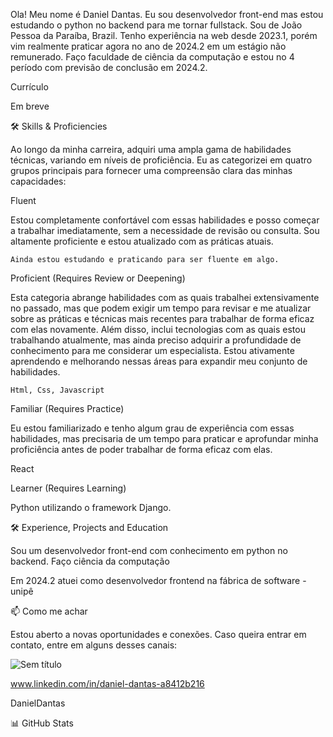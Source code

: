 Ola! Meu nome é Daniel Dantas. Eu sou desenvolvedor front-end mas estou estudando o python no backend para me tornar fullstack. Sou de João Pessoa da Paraíba, Brazil. Tenho experiência na web desde 2023.1, porém vim realmente praticar agora no ano de 2024.2 em um estágio não remunerado. Faço faculdade de ciência da computação e estou no 4 período com previsão de conclusão em 2024.2.

Currículo

Em breve

🛠️ Skills & Proficiencies


Ao longo da minha carreira, adquiri uma ampla gama de habilidades técnicas, variando em níveis de proficiência. Eu as categorizei em quatro grupos principais para fornecer uma compreensão clara das minhas capacidades:


Fluent

Estou completamente confortável com essas habilidades e posso começar a trabalhar imediatamente, sem a necessidade de revisão ou consulta. Sou altamente proficiente e estou atualizado com as práticas atuais.

    Ainda estou estudando e praticando para ser fluente em algo.

Proficient (Requires Review or Deepening)

Esta categoria abrange habilidades com as quais trabalhei extensivamente no passado, mas que podem exigir um tempo para revisar e me atualizar sobre as práticas e técnicas mais recentes para trabalhar de forma eficaz com elas novamente. Além disso, inclui tecnologias com as quais estou trabalhando atualmente, mas ainda preciso adquirir a profundidade de conhecimento para me considerar um especialista. Estou ativamente aprendendo e melhorando nessas áreas para expandir meu conjunto de habilidades.

    Html, Css, Javascript

Familiar (Requires Practice)

Eu estou familiarizado e tenho algum grau de experiência com essas habilidades, mas precisaria de um tempo para praticar e aprofundar minha proficiência antes de poder trabalhar de forma eficaz com elas.
    
  React

Learner (Requires Learning)

Python utilizando o framework Django.

🛠️ Experience, Projects and Education

Sou um desenvolvedor front-end com conhecimento em python no backend. Faço ciência da computação

Em 2024.2 atuei como desenvolvedor frontend na fábrica de software - unipê

📫 Como me achar

Estou aberto a novas oportunidades e conexões. Caso queira entrar em contato, entre em alguns desses canais:

![Sem título](https://github.com/user-attachments/assets/12dafcd1-ec01-4ff4-9aad-c54e7a34991f)

www.linkedin.com/in/daniel-dantas-a8412b216



DanielDantas


📊 GitHub Stats

